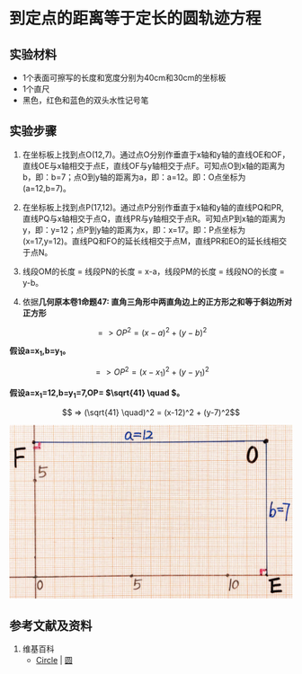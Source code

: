 # 到定点的距离等于定长的圆轨迹方程

## 实验材料

- 1个表面可擦写的长度和宽度分别为40cm和30cm的坐标板
- 1个直尺
- 黑色，红色和蓝色的双头水性记号笔

## 实验步骤

1. 在坐标板上找到点O(12,7)。通过点O分别作垂直于x轴和y轴的直线OE和OF，直线OE与x轴相交于点E，直线OF与y轴相交于点F。可知点O到x轴的距离为b，即：b=7；点O到y轴的距离为a，即：a=12。即：O点坐标为(a=12,b=7)。

2. 在坐标板上找到点P(17,12)。通过点P分别作垂直于x轴和y轴的直线PQ和PR, 直线PQ与x轴相交于点Q，直线PR与y轴相交于点R。可知点P到x轴的距离为y，即：y=12；点P到y轴的距离为x，即：x=17。即：P点坐标为(x=17,y=12)。直线PQ和FO的延长线相交于点M，直线PR和EO的延长线相交于点N。

3. 线段OM的长度 = 线段PN的长度 = x-a，线段PM的长度 = 线段NO的长度 = y-b。

4. 依据**几何原本卷1命题47: 直角三角形中两直角边上的正方形之和等于斜边所对正方形**

$$ => OP^2 = (x-a)^2 + (y-b)^2$$

**假设a=x<sub>1</sub>,b=y<sub>1</sub>。**

$$ => OP^2 = (x-x_1)^2 + (y-y_1)^2$$

**假设a=x<sub>1</sub>=12,b=y<sub>1</sub>=7,OP= $\sqrt{41} \quad $。**

$$ => (\sqrt{41} \quad)^2 = (x-12)^2 + (y-7)^2$$

![](/images/函数和极限/在2维坐标纸上感受n个点组成了任意形状的轮廓/到定点的距离等于定长的圆轨迹方程/1a1.jpg)

## 参考文献及资料

1. 维基百科
	- [Circle](https://en.wikipedia.org/wiki/Circle) | [圆](https://zh.wikipedia.org/wiki/%E5%9C%86) 
